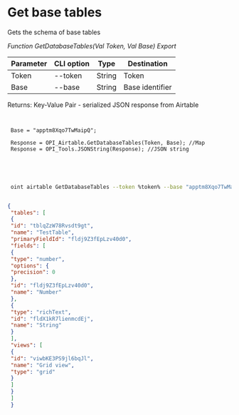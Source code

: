 ﻿---
sidebar_position: 2
---

# Get base tables
 Gets the schema of base tables


*Function GetDatabaseTables(Val Token, Val Base) Export*

 | Parameter | CLI option | Type | Destination |
 |-|-|-|-|
 | Token | --token | String | Token |
 | Base | --base | String | Base identifier |

 
 Returns: Key-Value Pair - serialized JSON response from Airtable

```bsl title="Code example"
	
 
 Base = "apptm8Xqo7TwMaipQ";
 
 Response = OPI_Airtable.GetDatabaseTables(Token, Base); //Map
 Response = OPI_Tools.JSONString(Response); //JSON string
 
 
	
```

```sh title="CLI command example"
 
 oint airtable GetDatabaseTables --token %token% --base "apptm8Xqo7TwMaipQ"


```


```json title="Result"

{
 "tables": [
 {
 "id": "tblqZzW78Rvsdt9gt",
 "name": "TestTable",
 "primaryFieldId": "fldj9Z3fEpLzv40d0",
 "fields": [
 {
 "type": "number",
 "options": {
 "precision": 0
 },
 "id": "fldj9Z3fEpLzv40d0",
 "name": "Number"
 },
 {
 "type": "richText",
 "id": "fldX1kR7lienmcdEj",
 "name": "String"
 }
 ],
 "views": [
 {
 "id": "viwbKE3PS9jl6bqJl",
 "name": "Grid view",
 "type": "grid"
 }
 ]
 }
 ]
 }

```
